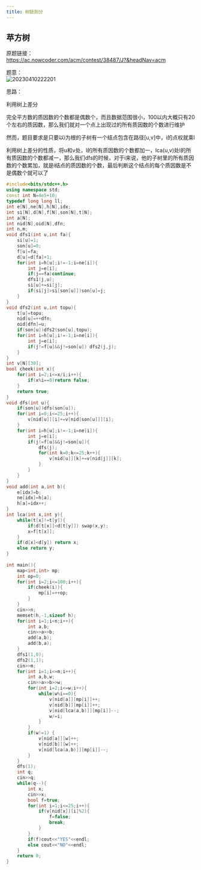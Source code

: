 ```yaml
---
title: 树链剖分
---
```

## 苹方树
原题链接：  
https://ac.nowcoder.com/acm/contest/38487/J?&headNav=acm  

题意：  
![20230410222201](https://cr-demo-blog-1308117710.cos.ap-nanjing.myqcloud.com/demo/20230410222201.png)

思路：  

利用树上差分  

完全平方数的质因数的个数都是偶数个，而且数据范围很小，100以内大概只有20个左右的质因数，那么我们就对一个点上出现过的所有质因数的个数进行维护  

然而，题目要求是只要以i为根的子树有一个结点包含在路径[u,v]中，i的点权就乘l  

利用树上差分的性质，将u和v处，l的所有质因数的个数都加一，lca(u,v)处l的所有质因数的个数都减一，那么我们dfs的时候，对于i来说，他的子树里的所有质因数的个数累加，就是i结点的质因数的个数，最后判断这个结点的每个质因数是不是偶数个就可以了  

```cpp
#include<bits/stdc++.h>
using namespace std;
const int N=4e5+10;
typedef long long ll;
int e[N],ne[N],h[N],idx;
int si[N],d[N],f[N],son[N],t[N];
int a[N];
int nid[N],oid[N],dfn;
int n,m;
void dfs1(int u,int fa){
    si[u]=1;
    son[u]=0;
    f[u]=fa;
    d[u]=d[fa]+1;
    for(int i=h[u];i!=-1;i=ne[i]){
        int j=e[i];
        if(j==fa)continue;
        dfs1(j,u);
        si[u]+=si[j];
        if(si[j]>si[son[u]])son[u]=j;
    }
}
void dfs2(int u,int topu){
    t[u]=topu;
    nid[u]=++dfn;
    oid[dfn]=u;
    if(son[u])dfs2(son[u],topu);
    for(int i=h[u];i!=-1;i=ne[i]){
        int j=e[i];
        if(j!=f[u]&&j!=son[u]) dfs2(j,j);
    }
}
int v[N][30];
bool cheek(int x){
    for(int i=2;i<=x/i;i++){
        if(x%i==0)return false;
    }
    return true;
}
void dfs(int u){
    if(son[u])dfs(son[u]);
    for(int i=0;i<=25;i++){
        v[nid[u]][i]+=v[nid[son[u]]][i];
    }
    for(int i=h[u];i!=-1;i=ne[i]){
        int j=e[i];
        if(j!=f[u]&&j!=son[u]){
            dfs(j);
            for(int k=0;k<=25;k++){
                v[nid[u]][k]+=v[nid[j]][k];
            }
        }
    }
}
void add(int a,int b){
    e[idx]=b;
    ne[idx]=h[a];
    h[a]=idx++;
}
int lca(int x,int y){
    while(t[x]!=t[y]){
        if(d[t[x]]<d[t[y]]) swap(x,y);
        x=f[t[x]];
    }
    if(d[x]<d[y]) return x;
    else return y;
}
 
int main(){
    map<int,int> mp;
    int op=0;
    for(int i=2;i<=100;i++){
        if(cheek(i)){
            mp[i]=++op;
        }
    }
    cin>>n;
    memset(h,-1,sizeof h);
    for(int i=1;i<n;i++){
        int a,b;
        cin>>a>>b;
        add(a,b);
        add(b,a);
    }
    dfs1(1,0);
    dfs2(1,1);
    cin>>m;
    for(int i=1;i<=m;i++){
        int a,b,w;
        cin>>a>>b>>w;
        for(int i=2;i<=w;i++){
            while(w%i==0){
                v[nid[a]][mp[i]]++;
                v[nid[b]][mp[i]]++;
                v[nid[lca(a,b)]][mp[i]]--;
                w/=i;
            }
        }
        if(w!=1) {
            v[nid[a]][w]++;
            v[nid[b]][w]++;
            v[nid[lca(a,b)]][mp[i]]--;
        }
    }
    dfs(1);
    int q;
    cin>>q;
    while(q--){
        int x;
        cin>>x;
        bool f=true;
        for(int i=1;i<=25;i++){
            if(v[nid[x]][i]%2){
                f=false;
                break;
            }
        }
        if(f)cout<<"YES"<<endl;
        else cout<<"NO"<<endl;
    }
    return 0;
}
```



